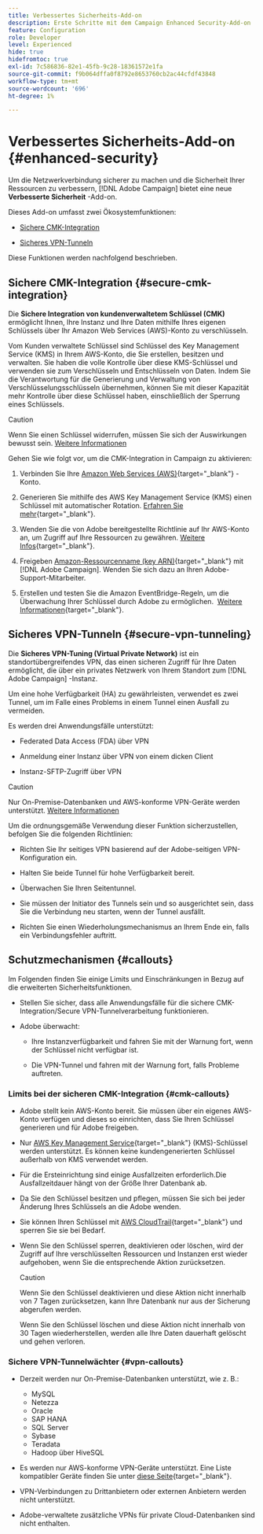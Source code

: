 ```yaml
---
title: Verbessertes Sicherheits-Add-on
description: Erste Schritte mit dem Campaign Enhanced Security-Add-on
feature: Configuration
role: Developer
level: Experienced
hide: true
hidefromtoc: true
exl-id: 7c586836-82e1-45fb-9c28-18361572e1fa
source-git-commit: f9b064dffa0f8792e8653760cb2ac44cfdf43848
workflow-type: tm+mt
source-wordcount: '696'
ht-degree: 1%

---
```


# Verbessertes Sicherheits-Add-on {#enhanced-security}

Um die Netzwerkverbindung sicherer zu machen und die Sicherheit Ihrer Ressourcen zu verbessern, [!DNL Adobe Campaign] bietet eine neue **Verbesserte Sicherheit** -Add-on.

Dieses Add-on umfasst zwei Ökosystemfunktionen:

* [Sichere CMK-Integration](#secure-cmk-integration)

* [Sicheres VPN-Tunneln](#secure-vpn-tunneling)

Diese Funktionen werden nachfolgend beschrieben.

## Sichere CMK-Integration {#secure-cmk-integration}

Die **Sichere Integration von kundenverwaltetem Schlüssel (CMK)** ermöglicht Ihnen, Ihre Instanz und Ihre Daten mithilfe Ihres eigenen Schlüssels über Ihr Amazon Web Services (AWS)-Konto zu verschlüsseln.

Vom Kunden verwaltete Schlüssel sind Schlüssel des Key Management Service (KMS) in Ihrem AWS-Konto, die Sie erstellen, besitzen und verwalten. Sie haben die volle Kontrolle über diese KMS-Schlüssel und verwenden sie zum Verschlüsseln und Entschlüsseln von Daten. Indem Sie die Verantwortung für die Generierung und Verwaltung von Verschlüsselungsschlüsseln übernehmen, können Sie mit dieser Kapazität mehr Kontrolle über diese Schlüssel haben, einschließlich der Sperrung eines Schlüssels.

>[!CAUTION]
>
>Wenn Sie einen Schlüssel widerrufen, müssen Sie sich der Auswirkungen bewusst sein. [Weitere Informationen](#cmk-callouts)

Gehen Sie wie folgt vor, um die CMK-Integration in Campaign zu aktivieren:

1. Verbinden Sie Ihre [Amazon Web Services (AWS)](https://aws.amazon.com/){target="_blank"} -Konto.

1. Generieren Sie mithilfe des AWS Key Management Service (KMS) einen Schlüssel mit automatischer Rotation. [Erfahren Sie mehr](https://docs.aws.amazon.com/kms/latest/developerguide/create-keys.html){target="_blank"}.

1. Wenden Sie die von Adobe bereitgestellte Richtlinie auf Ihr AWS-Konto an, um Zugriff auf Ihre Ressourcen zu gewähren. [Weitere Infos](https://docs.aws.amazon.com/kms/latest/developerguide/key-policy-services.html){target="_blank"}. <!--link TBC-->

1. Freigeben [Amazon-Ressourcenname (key ARN)](https://docs.aws.amazon.com/kms/latest/developerguide/find-cmk-id-arn.html){target="_blank"} mit [!DNL Adobe Campaign]. Wenden Sie sich dazu an Ihren Adobe-Support-Mitarbeiter. <!--or Adobe transition manager?-->

1. Erstellen und testen Sie die Amazon EventBridge-Regeln, um die Überwachung Ihrer Schlüssel durch Adobe zu ermöglichen. &#x200B; [Weitere Informationen](https://docs.aws.amazon.com/eventbridge/latest/userguide/eb-rules.html){target="_blank"}.

## Sicheres VPN-Tunneln {#secure-vpn-tunneling}

Die **Sicheres VPN-Tuning (Virtual Private Network)** ist ein standortübergreifendes VPN, das einen sicheren Zugriff für Ihre Daten ermöglicht, die über ein privates Netzwerk von Ihrem Standort zum [!DNL Adobe Campaign] -Instanz.

<!--As it connects two networks together, it is a site-to-site VPN.-->

Um eine hohe Verfügbarkeit (HA) zu gewährleisten, verwendet es zwei Tunnel, um im Falle eines Problems in einem Tunnel einen Ausfall zu vermeiden.

Es werden drei Anwendungsfälle unterstützt:

* Federated Data Access (FDA) über VPN<!--to access your on-premise database from the Campaign instance over VPN-->

* Anmeldung einer Instanz über VPN von einem dicken Client

* Instanz-SFTP-Zugriff über VPN

>[!CAUTION]
>
>Nur On-Premise-Datenbanken und AWS-konforme VPN-Geräte werden unterstützt. [Weitere Informationen](#vpn-callouts)

Um die ordnungsgemäße Verwendung dieser Funktion sicherzustellen, befolgen Sie die folgenden Richtlinien:

* Richten Sie Ihr seitiges VPN basierend auf der Adobe-seitigen VPN-Konfiguration ein.

* Halten Sie beide Tunnel für hohe Verfügbarkeit bereit.

* Überwachen Sie Ihren Seitentunnel.

* Sie müssen der Initiator des Tunnels sein und so ausgerichtet sein, dass Sie die Verbindung neu starten, wenn der Tunnel ausfällt.

* Richten Sie einen Wiederholungsmechanismus an Ihrem Ende ein, falls ein Verbindungsfehler auftritt.

## Schutzmechanismen {#callouts}

Im Folgenden finden Sie einige Limits und Einschränkungen in Bezug auf die erweiterten Sicherheitsfunktionen.

* Stellen Sie sicher, dass alle Anwendungsfälle für die sichere CMK-Integration/Secure VPN-Tunnelverarbeitung funktionieren.

<!--* Adobe shall reach out to you or your technical team if any issue is found on your side.

* Currently, when using Enhanced security features, any communication with Adobe must be performed manually via email.-->

* Adobe überwacht:

   * Ihre Instanzverfügbarkeit und fahren Sie mit der Warnung fort, wenn der Schlüssel nicht verfügbar ist.

   * Die VPN-Tunnel und fahren mit der Warnung fort, falls Probleme auftreten.

### Limits bei der sicheren CMK-Integration {#cmk-callouts}

* Adobe stellt kein AWS-Konto bereit. Sie müssen über ein eigenes AWS-Konto verfügen und dieses so einrichten, dass Sie Ihren Schlüssel generieren und für Adobe freigeben.

* Nur [AWS Key Management Service](https://docs.aws.amazon.com/kms/latest/developerguide/overview.html){target="_blank"} (KMS)-Schlüssel werden unterstützt. Es können keine kundengenerierten Schlüssel außerhalb von KMS verwendet werden. &#x200B;

* Für die Ersteinrichtung sind einige Ausfallzeiten erforderlich. &#x200B;Die Ausfallzeitdauer hängt von der Größe Ihrer Datenbank ab.

* Da Sie den Schlüssel besitzen und pflegen, müssen Sie sich bei jeder Änderung Ihres Schlüssels an die Adobe wenden. &#x200B;

* Sie können Ihren Schlüssel mit [AWS CloudTrail](https://docs.aws.amazon.com/awscloudtrail/latest/userguide/cloudtrail-user-guide.html){target="_blank"} und sperren Sie sie bei Bedarf. &#x200B;

* Wenn Sie den Schlüssel sperren, deaktivieren oder löschen, wird der Zugriff auf Ihre verschlüsselten Ressourcen und Instanzen erst wieder aufgehoben, wenn Sie die entsprechende Aktion zurücksetzen.

  >[!CAUTION]
  >
  >Wenn Sie den Schlüssel deaktivieren und diese Aktion nicht innerhalb von 7 Tagen zurücksetzen, kann Ihre Datenbank nur aus der Sicherung abgerufen werden.
  >
  >Wenn Sie den Schlüssel löschen und diese Aktion nicht innerhalb von 30 Tagen wiederherstellen, werden alle Ihre Daten dauerhaft gelöscht und gehen verloren. &#x200B;

### Sichere VPN-Tunnelwächter {#vpn-callouts}

* Derzeit werden nur On-Premise-Datenbanken unterstützt, wie z. B.<!--Richa to check the list with PM-->:

   * MySQL
   * Netezza 
   * Oracle 
   * SAP HANA 
   * SQL Server 
   * Sybase 
   * Teradata 
   * Hadoop über HiveSQL

* Es werden nur AWS-konforme VPN-Geräte unterstützt. Eine Liste kompatibler Geräte finden Sie unter [diese Seite](https://docs.aws.amazon.com/vpn/latest/s2svpn/your-cgw.html#example-configuration-files){target="_blank"}<!--check which list should be communicated-->.

* VPN-Verbindungen zu Drittanbietern oder externen Anbietern werden nicht unterstützt.

* Adobe-verwaltete zusätzliche VPNs für private Cloud-Datenbanken sind nicht enthalten.
